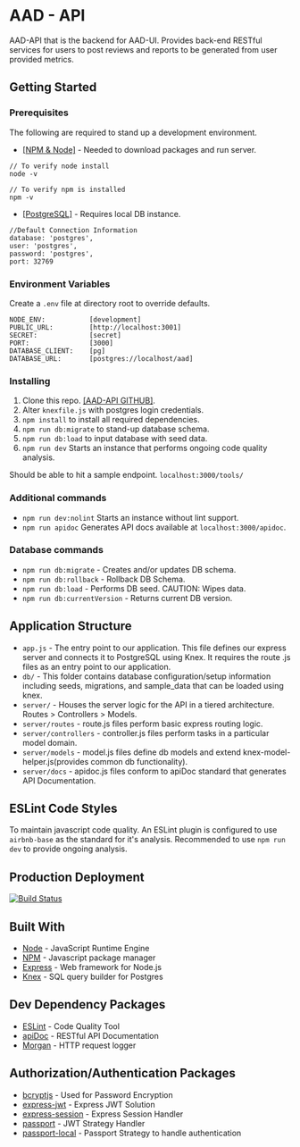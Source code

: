 # AAD - API

AAD-API that is the backend for AAD-UI.
Provides back-end RESTful services for users to post reviews and reports to be generated
from user provided metrics.

## Getting Started

### Prerequisites

The following are required to stand up a development environment.

* [[NPM & Node]](https://www.npmjs.com/get-npm) - Needed to download packages and run server.
```
// To verify node install
node -v

// To verify npm is installed
npm -v
```
* [[PostgreSQL]](https://www.postgresql.org/download/macosx/) - Requires local DB instance.
```
//Default Connection Information
database: 'postgres',
user: 'postgres',
password: 'postgres',
port: 32769
```

### Environment Variables
Create a `.env` file at directory root to override defaults.
````
NODE_ENV:           [development]
PUBLIC_URL:         [http://localhost:3001]
SECRET:             [secret]
PORT:               [3000]
DATABASE_CLIENT:    [pg]
DATABASE_URL:       [postgres://localhost/aad]
````

### Installing
1. Clone this repo.  [[AAD-API GITHUB]](https://github.com/sofwerx/AAD-API).
2. Alter `knexfile.js` with postgres login credentials.
3. `npm install` to install all required dependencies.
4. `npm run db:migrate` to stand-up database schema.
5. `npm run db:load` to input database with seed data.
6. `npm run dev` Starts an instance that performs ongoing code quality analysis.

Should be able to hit a sample endpoint.
`localhost:3000/tools/`

### Additional commands
* `npm run dev:nolint` Starts an instance without lint support.
* `npm run apidoc` Generates API docs available at `localhost:3000/apidoc`.

### Database commands
* `npm run db:migrate` - Creates and/or updates DB schema.
* `npm run db:rollback` - Rollback DB Schema.
* `npm run db:load` - Performs DB seed. CAUTION: Wipes data.
* `npm run db:currentVersion` - Returns current DB version.

## Application Structure

- `app.js` - The entry point to our application. This file defines our express server and connects it to PostgreSQL using Knex. It requires the route .js files as an entry point to our application.
- `db/` - This folder contains database configuration/setup information including seeds, migrations, and sample_data that can be loaded using knex.
- `server/` - Houses the server logic for the API in a tiered architecture. Routes > Controllers > Models.
- `server/routes` - route.js files perform basic express routing logic.
- `server/controllers` - controller.js files perform tasks in a particular model domain.
- `server/models` - model.js files define db models and extend knex-model-helper.js(provides common db functionality).
- `server/docs` - apidoc.js files conform to apiDoc standard that generates API Documentation.

## ESLint Code Styles
To maintain javascript code quality. An ESLint plugin is configured to use 
`airbnb-base` as the standard for it's analysis. Recommended to use `npm run dev`
to provide ongoing analysis.

## Production Deployment
[![Build Status](https://travis-ci.org/sofwerx/AAD-API.svg?branch=master)](https://travis-ci.org/sofwerx/AAD-API)

## Built With

* [Node](https://nodejs.org/en/docs/) - JavaScript Runtime Engine
* [NPM](https://docs.npmjs.com/about-npm/) -  Javascript package manager
* [Express](https://expressjs.com/) - Web framework for Node.js
* [Knex](https://knexjs.org/) -  SQL query builder for Postgres

## Dev Dependency Packages

* [ESLint](https://www.npmjs.com/package/eslint) - Code Quality Tool
* [apiDoc](https://www.npmjs.com/package/apidoc) - RESTful API Documentation
* [Morgan](https://www.npmjs.com/package/morgan) - HTTP request logger

## Authorization/Authentication Packages

* [bcryptjs](https://www.npmjs.com/package/bcryptjs) - Used for Password Encryption
* [express-jwt](https://www.npmjs.com/package/express-jwt) - Express JWT Solution
* [express-session](https://www.npmjs.com/package/express-session) - Express Session Handler
* [passport](https://www.npmjs.com/package/passport) - JWT Strategy Handler
* [passport-local](https://www.npmjs.com/package/passport-local) - Passport Strategy to handle authentication
